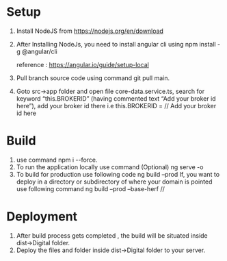 
# Setup 
1. Install NodeJS from https://nodejs.org/en/download

2. After Installing NodeJs, you need to install angular cli using 
    npm install -g @angular/cli 

    reference  : https://angular.io/guide/setup-local

5. Pull branch source code using command git pull main.
6. Goto src->app folder and open file core-data.service.ts, search for keyword “this.BROKERID” (having commented text “Add your broker id here”), add your broker id there i.e 
this.BROKERID = <YOUR BROKER ID > // Add your broker id here



# Build
1. use command npm i --force.
2. To run the application locally use command (Optional)
ng serve -o
2. To build for production use following code
ng build –prod
If, you want to deploy in a directory or subdirectory of where your domain is pointed use following command
ng build –prod –base-herf /<YOUR DIRECTORY OR SUB DIRECTORY NAME>/


# Deployment
1. After build process gets completed , the build will be situated inside 
dist->Digital folder.
2. Deploy the files and folder inside dist->Digital folder to your server.
